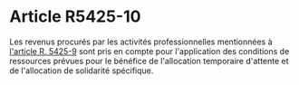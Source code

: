 # Article R5425-10

Les revenus procurés par les activités professionnelles mentionnées à [l'article R. 5425-9][1] sont pris en compte pour l'application des conditions de ressources prévues pour le bénéfice de l'allocation temporaire d'attente et de l'allocation de solidarité spécifique.

 [1]: /affichCodeArticle.do?cidTexte=LEGITEXT000006072050&idArticle=LEGIARTI000018496584&dateTexte=&categorieLien=cid